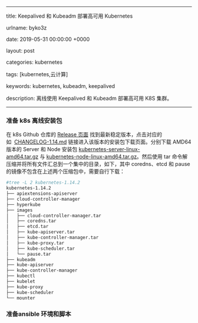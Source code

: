
---

title: Keepalived 和 Kubeadm 部署高可用 Kubernetes

urlname: byko3z

date: 2019-05-31 00:00:00 +0000

layout: post

categories: kubernetes

tags: [kubernetes,云计算]

keywords: kubernetes, kubeadm, keepalived

description: 离线使用 Keepalived 和 Kubeadm 部署高可用 K8S 集群。

---


<a name="df368884"></a>
### 准备 k8s 离线安装包
在 k8s Github 仓库的 [Release 页面](https://github.com/kubernetes/kubernetes/releases) 找到最新稳定版本，点击对应的如  [CHANGELOG-1.14.md](https://github.com/kubernetes/kubernetes/blob/master/CHANGELOG-1.14.md#downloads-for-v1142) 链接进入该版本的安装包下载页面。分别下载 AMD64 版本的 Server 和 Node 安装包 [kubernetes-server-linux-amd64.tar.gz](https://dl.k8s.io/v1.14.2/kubernetes-server-linux-amd64.tar.gz) 与 [kubernetes-node-linux-amd64.tar.gz](https://dl.k8s.io/v1.14.2/kubernetes-node-linux-amd64.tar.gz)。然后使用 tar 命令解压缩并将所有文件汇总到一个集中的目录，如下，其中 coredns、etcd 和 pause 的镜像不包含在上述两个压缩包中，需要自行下载：

```bash
#tree -L 2 kubernetes-1.14.2
kubernetes-1.14.2
├── apiextensions-apiserver
├── cloud-controller-manager
├── hyperkube
├── images
│   ├── cloud-controller-manager.tar
│   ├── coredns.tar
│   ├── etcd.tar
│   ├── kube-apiserver.tar
│   ├── kube-controller-manager.tar
│   ├── kube-proxy.tar
│   ├── kube-scheduler.tar
│   └── pause.tar
├── kubeadm
├── kube-apiserver
├── kube-controller-manager
├── kubectl
├── kubelet
├── kube-proxy
├── kube-scheduler
└── mounter
```

<a name="0laqA"></a>
### 准备ansible 环境和脚本


